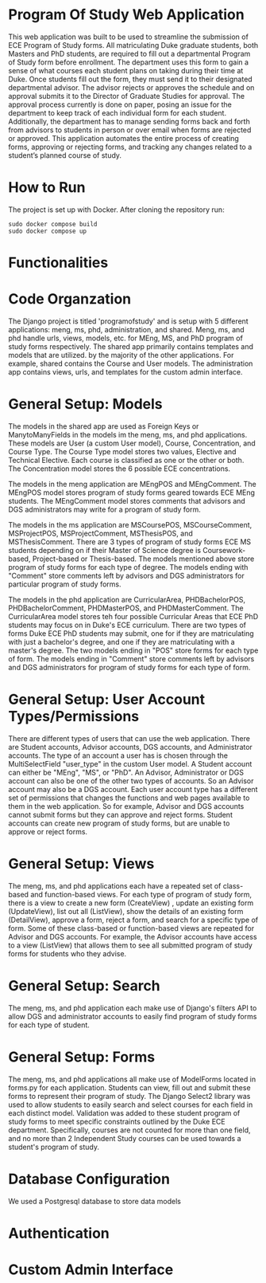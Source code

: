 # Program Of Study Web Application
This web application was built to be used to streamline the submission of ECE Program of Study forms. All matriculating Duke graduate students, both Masters and PhD students, are required to fill out a departmental Program of Study form before enrollment. The department uses this form to gain a sense of what courses each student plans on taking during their time at Duke. Once students fill out the form, they must send it to their designated departmental advisor. The advisor rejects or approves the schedule and on approval submits it to the Director of Graduate Studies for approval. The approval process currently is done on paper, posing an issue for the department to keep track of each individual form for each student. Additionally, the department has to manage sending forms back and forth from advisors to students in person or over email when forms are rejected or approved. This application automates the entire process of creating forms, approving or rejecting forms, and tracking any changes related to a student’s planned course of study.
# How to Run
The project is set up with Docker. After cloning the repository run:

```
sudo docker compose build
sudo docker compose up
```


# Functionalities 

# Code Organzation
The Django project is titled 'programofstudy' and is setup with 5 different applications: meng, ms, phd, administration, and shared. Meng, ms, and phd handle urls, views, models, etc. for MEng, MS, and PhD program of study forms respectively. The shared app primarily contains templates and models that are utilized. by the majority of the other applications. For example, shared contains the Course and User models. The administration app contains views, urls, and templates for the custom admin interface.

# General Setup: Models
The models in the shared app are used as Foreign Keys or ManytoManyFields in the models im the meng, ms, and phd applications. These models are User (a custom User model), Course, Concentration, and Course Type. The Course Type model stores two values, Elective and Technical Elective. Each course is classified as one or the other or both. The Concentration model stores the 6 possible ECE concentrations.

The models in the meng application are MEngPOS and MEngComment. The MEngPOS model stores program of study forms geared towards ECE MEng students. The MEngComment model stores comments that advisors and DGS administrators may write for a program of study form.

The models in the ms application are MSCoursePOS, MSCourseComment, MSProjectPOS, MSProjectComment, MSThesisPOS, and MSThesisComment. There are 3 types of program of study forms ECE MS students depending on if their Master of Science degree is Coursework-based, Project-based or Thesis-based. The models mentioned above store program of study forms for each type of degree. The models ending with "Comment" store comments left by advisors and DGS administrators for particular program of study forms.

The models in the phd application are CurricularArea, PHDBachelorPOS, PHDBachelorComment, PHDMasterPOS, and PHDMasterComment. The CurricularArea model stores teh four possible Curricular Areas that ECE PhD students may focus on in Duke's ECE curriculum. There are two types of forms Duke ECE PhD students may submit, one for if they are matriculating with just a bachelor's degree, and one if they are matriculating with a master's degree. The two models ending in "POS" store forms for each type of form. The models ending in "Comment" store comments left by advisors and DGS administrators for program of study forms for each type of form.

# General Setup: User Account Types/Permissions
There are different types of users that can use the web application. There are Student accounts, Advisor accounts, DGS accounts, and Administrator accounts. The type of an account a user has is chosen through the MultiSelectField "user_type" in the custom User model. A Student account can either be "MEng", "MS", or "PhD". An Advisor, Administrator or DGS account can also be one of the other two types of accounts. So an Advisor account may also be a DGS account. Each user account type has a different set of permissions that changes the functions and web pages available to them in the web application. So for example, Advisor and DGS accounts cannot submit forms but they can approve and reject forms. Student accounts can create new program of study forms, but are unable to approve or reject forms.

# General Setup: Views
The meng, ms, and phd applications each have a repeated set of class-based and function-based views. For each type of program of study form, there is a view to create a new form (CreateView) , update an existing form (UpdateView), list out all (ListView), show the details of an existing form (DetailView), approve a form, reject a form, and search for a specific type of form. Some of these class-based or function-based views are repeated for Advisor and DGS accounts. For example, the Advisor accounts have access to a view (ListView) that allows them to see all submitted program of study forms for students who they advise.

# General Setup: Search
The meng, ms, and phd application each make use of Django's filters API to allow DGS and administrator accounts to easily find program of study forms for each type of student.

# General Setup: Forms
The meng, ms, and phd applications all make use of ModelForms located in forms.py for each application. Students can view, fill out and submit these forms to represent their program of study. The Django Select2 library was used to allow students to easily search and select courses for each field in each distinct model. Validation was added to these student program of study forms to meet specific constraints outlined by the Duke ECE department. Specifically, courses are not counted for more than one field, and  no more than 2 Independent Study courses can be used towards a student's program of study.

# Database Configuration
We used a Postgresql database to store data models

# Authentication 

# Custom Admin Interface